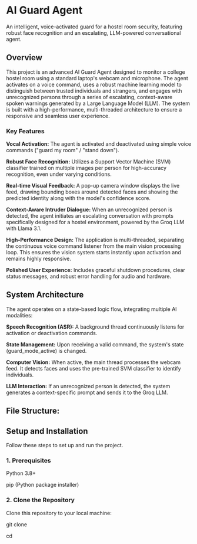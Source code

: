 # AI Guard Agent
An intelligent, voice-activated guard for a hostel room security, featuring robust face recognition and an escalating, LLM-powered conversational agent.

## Overview

This project is an advanced AI Guard Agent designed to monitor a college hostel room using a standard laptop's webcam and microphone. The agent activates on a voice command, uses a robust machine learning model to distinguish between trusted individuals and strangers, and engages with unrecognized persons through a series of escalating, context-aware spoken warnings generated by a Large Language Model (LLM).
The system is built with a high-performance, multi-threaded architecture to ensure a responsive and seamless user experience.

### Key Features
**Vocal Activation:** The agent is activated and deactivated using simple voice commands ("guard my room" / "stand down").

**Robust Face Recognition:** Utilizes a Support Vector Machine (SVM) classifier trained on multiple images per person for high-accuracy recognition, even under varying conditions.

**Real-time Visual Feedback:** A pop-up camera window displays the live feed, drawing bounding boxes around detected faces and showing the predicted identity along with the model's confidence score.

**Context-Aware Intruder Dialogue:** When an unrecognized person is detected, the agent initiates an escalating conversation with prompts specifically designed for a hostel environment, powered by the Groq LLM with Llama 3.1.

**High-Performance Design:** The application is multi-threaded, separating the continuous voice command listener from the main vision processing loop. This ensures the vision system starts instantly upon activation and remains highly responsive.

**Polished User Experience:** Includes graceful shutdown procedures, clear status messages, and robust error handling for audio and hardware.

## System Architecture

The agent operates on a state-based logic flow, integrating multiple AI modalities:

**Speech Recognition (ASR):** A background thread continuously listens for activation or deactivation commands.

**State Management:** Upon receiving a valid command, the system's state (guard_mode_active) is changed.

**Computer Vision:** When active, the main thread processes the webcam feed. It detects faces and uses the pre-trained SVM classifier to identify individuals.

**LLM Interaction:** If an unrecognized person is detected, the system generates a context-specific prompt and sends it to the Groq LLM.

## File Structure:


## Setup and Installation
Follow these steps to set up and run the project.

### 1. Prerequisites
Python 3.8+

pip (Python package installer)

### 2. Clone the Repository
Clone this repository to your local machine:

git clone <your-repo-url>

cd <your-repo-folder>


